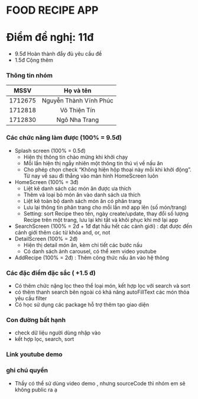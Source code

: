 # **FOOD RECIPE APP**

# Điểm đề nghị: 11đ
- 9.5đ Hoàn thành đẩy đủ yêu cầu đề
- 1.5đ Cộng thêm

### Thông tin nhóm
| MSSV     |           Họ và tên    |
|:--------:|:----------------------:|
| 1712675  | Nguyễn Thành Vĩnh Phúc |
| 1712818  | Võ Thiện Tín           |
| 1712830  | Ngô Nha Trang          |

### Các chức năng làm được (100% = 9.5đ)
 - Splash screen (100% = 0.5đ)
    - Hiện thị thông tin chào mừng khi khởi chạy
    - Mỗi lần hiện thị ngẫy nhiên một thông tin thú vị về nấu ăn
    - Cho phép chọn check “Không hiện hộp thoại này mỗi khi khởi động”. Từ nay về sau đi thẳng vào màn hình HomeScreen luôn
 - HomeScreen (100% = 3đ)
    - Liệt kê danh sách các món ăn được ưa thích
    - Thêm và loại bỏ món ăn vào danh sách ưa thích
    - Liệt kê toàn bộ danh sách món ăn có phân trang
    - Lưu lại thông tin phân trang cho mỗi lần mở app lên (số món/trang)
	- Setting: sort Recipe theo tên, ngày create/update, thay đổi số lượng Recipe trên một trang, lưu lại khi tắt và khôi phục khi mở lại app
 - SearchScreen (100% = 2đ + 1đ đạt hầu hết các cảnh giới) : đạt được đến cảnh giới thêm các từ khóa and, or, not
 - DetailScreen (100% = 2đ)
    - Hiện thị detail món ăn, kèm chi tiết các bước nấu
    - Có danh sách ảnh carousel, có thể xem video youtube
- AddRecipe (100% = 2đ) : Thêm công thức nấu ăn vào hệ thông

### Các đặc điểm đặc sắc ( +1.5 đ)
 - Có thêm chức nặng lọc theo thể loại món, kết hợp lọc với search và sort
 - có thêm thanh search bên ngoài có khả năng autoFillText các món thỏa yêu cầu filter
 - Có học sử dụng các package hỗ trợ thêm tạo giao diện

### Con đường bất hạnh 
- check dữ liệu người dùng nhập vào
- kết hợp lọc, search, sort

### Link youtube demo

### ghi chú quyền
- Thầy có thể sử dùng video demo , nhưng sourceCode thì nhóm em sẽ không public ra ạ
